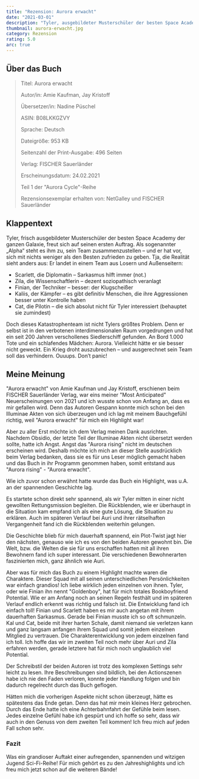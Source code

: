 ```yaml
---
title: "Rezension: Aurora erwacht"
date: "2021-03-01"
description: "Tyler, ausgebildeter Musterschüler der besten Space Academy der ganzen Galaxie, freut sich auf seinen ersten Auftrag. Doch statt mit den besten in einem Team zu landen, muss er in ein Team mit Losern und Außenseitern. Doch das ist nicht sein größtes Problem, denn er selbst ist in den verbotenen interdimensionalen Raum vorgedrungen und hat ein seit 200 Jahren verschollenes Siedlerschiff gefunden..."
thumbnail: aurora-erwacht.jpg
category: Rezension
rating: 5.0
arc: true
---
```


## Über das Buch
> Titel: Aurora erwacht
>
> Autor/in: Amie Kaufman, Jay Kristoff
>
> Übersetzer/in: Nadine Püschel
>
> ASIN: B08LKKGZVY
>
> Sprache: Deutsch
>
> Dateigröße: 953 KB
>
> Seitenzahl der Print-Ausgabe: 496 Seiten
>
> Verlag: FISCHER Sauerländer
>
> Erscheinungsdatum: 24.02.2021
>
> Teil 1 der "Aurora Cycle"-Reihe
>
> Rezensionsexemplar erhalten von: NetGalley und FISCHER Sauerländer

## Klappentext
Tyler, frisch ausgebildeter Musterschüler der besten Space Academy der ganzen Galaxie, freut sich auf seinen ersten Auftrag. Als sogenannter „Alpha“ steht es ihm zu, sein Team zusammenzustellen – und er hat vor, sich mit nichts weniger als den Besten zufrieden zu geben. Tja, die Realität sieht anders aus: Er landet in einem Team aus Losern und Außenseitern:

- Scarlett, die Diplomatin – Sarkasmus hilft immer (not.)
- Zila, die Wissenschaftlerin – dezent soziopathisch veranlagt
- Finian, der Techniker – besser: der Klugscheißer
- Kaliis, der Kämpfer – es gibt definitiv Menschen, die ihre Aggressionen besser unter Kontrolle haben
- Cat, die Pilotin – die sich absolut nicht für Tyler interessiert (behauptet sie zumindest)

Doch dieses Katastrophenteam ist nicht Tylers größtes Problem. Denn er selbst ist in den verbotenen interdimensionalen Raum vorgedrungen und hat ein seit 200 Jahren verschollenes Siedlerschiff gefunden. An Bord 1.000 Tote und ein schlafendes Mädchen: Aurora. Vielleicht hätte er sie besser nicht geweckt. Ein Krieg droht auszubrechen – und ausgerechnet sein Team soll das verhindern. Ouuups. Don’t panic!

## Meine Meinung
"Aurora erwacht" von Amie Kaufman und Jay Kristoff, erschienen beim FISCHER Sauerländer Verlag, war eins meiner "Most Anticipated" Neuerscheinungen von 2021 und ich wusste schon von Anfang an, dass es mir gefallen wird. Denn das Autoren Gespann konnte mich schon bei den Illuminae Akten von sich überzeugen und ich lag mit meinem Bauchgefühl richtig, weil "Aurora erwacht" für mich ein Highlight war!

Aber zu aller Erst möchte ich dem Verlag meinen Dank ausrichten. Nachdem Obsidio, der letzte Teil der Illuminae Akten nicht übersetzt werden sollte, hatte ich Angst. Angst das "Aurora rising" nicht im deutschen erscheinen wird. Deshalb möchte ich mich an dieser Stelle ausdrücklich beim Verlag bedanken, dass sie es für uns Leser möglich gemacht haben und das Buch in ihr Programm genommen haben, somit entstand aus "Aurora rising" - "Aurora erwacht".

Wie ich zuvor schon erwähnt hatte wurde das Buch ein Highlight, was u.A. an der spannenden Geschichte lag.

Es startete schon direkt sehr spannend, als wir Tyler mitten in einer nicht gewollten Rettungsmission begleiten. Die Rückblenden, wie er überhaupt in die Situation kam empfand ich als eine gute Lösung, die Situation zu erklären. Auch im späteren Verlauf bei Auri und ihrer rätselhaften Vergangenheit fand ich die Rückblenden weiterhin gelungen.

Die Geschichte blieb für mich dauerhaft spannend, ein Plot-Twist jagt hier den nächsten, genauso wie ich es von den beiden Autoren gewohnt bin. Die Welt, bzw. die Welten die sie für uns erschaffen hatten mit all ihren Bewohnern fand ich super interessant. Die verschiedenen Bewohnerarten faszinierten mich, ganz ähnlich wie Auri.

Aber was für mich das Buch zu einem Highlight machte waren die Charaktere. Dieser Squad mit all seinen unterschiedlichen Persönlichkeiten war einfach grandios! Ich liebe wirklich jeden einzelnen von ihnen. Tyler, oder wie Finian ihn nennt "Goldenboy", hat für mich totales Bookboyfriend Potential. Wie er am Anfang noch an seinen Regeln festhält und im späteren Verlauf endlich erkennt was richtig und falsch ist. Die Entwicklung fand ich einfach toll! Finian und Scarlett haben es mir auch angetan mit ihrem dauerhaften Sarkasmus. Gerade bei Finian musste ich so oft schmunzeln. Kal und Cat, beide mit ihrer harten Schale, damit niemand sie verletzen kann und ganz langsam anfangen ihrem Squad und somit jedem einzelnen Mitglied zu vertrauen. Die Charakterentwicklung von jedem einzelnen fand ich toll. Ich hoffe das wir im zweiten Teil noch mehr über Auri und Zila erfahren werden, gerade letztere hat für mich noch unglaublich viel Potential.

Der Schreibstil der beiden Autoren ist trotz des komplexen Settings sehr leicht zu lesen. Ihre Beschreibungen sind bildlich, bei den Actionszenen habe ich nie den Faden verloren, konnte jeder Handlung folgen und bin dadurch regelrecht durch das Buch geflogen.

Hätten mich die vorherigen Aspekte nicht schon überzeugt, hätte es spätestens das Ende getan. Denn das hat mir mein kleines Herz gebrochen. Durch das Ende hatte ich eine Achterbahnfahrt der Gefühle beim lesen. Jedes einzelne Gefühl habe ich gespürt und ich hoffe so sehr, dass wir auch in den Genuss von dem zweiten Teil kommen! Ich freu mich auf jeden Fall schon sehr.

### Fazit
Was ein grandioser Auftakt einer aufregenden, spannenden und witzigen Jugend Sci-Fi-Reihe! Für mich gehört es zu den Jahreshighlights und ich freu mich jetzt schon auf die weiteren Bände!